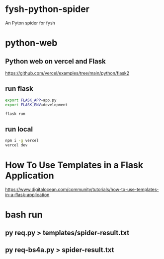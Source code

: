 # fysh-python-spider
An Pyton spider for fysh

# python-web

## Python web on vercel and Flask

<https://github.com/vercel/examples/tree/main/python/flask2>

## run flask
```bash
export FLASK_APP=app.py
export FLASK_ENV=development
```
```bash
flask run
```

## run local

```bash
npm i -g vercel
vercel dev

```

# How To Use Templates in a Flask Application

<https://www.digitalocean.com/community/tutorials/how-to-use-templates-in-a-flask-application>

# bash run
## py req.py > templates/spider-result.txt       
## py req-bs4a.py > spider-result.txt
